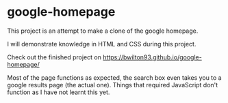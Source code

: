 # google-homepage

This project is an attempt to make a clone of the google homepage.

I will demonstrate knowledge in HTML and CSS during this project.

Check out the finished project on https://bwilton93.github.io/google-homepage/

Most of the page functions as expected, the search box even takes you to a google results page (the actual one). Things that required JavaScript don't function as I have not learnt this yet.
